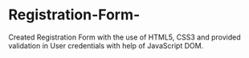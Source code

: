 # Registration-Form-
Created Registration Form with the use of HTML5, CSS3 and provided validation in User credentials with help of JavaScript DOM.
